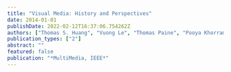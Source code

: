 ```yaml
---
title: "Visual Media: History and Perspectives"
date: 2014-01-01
publishDate: 2022-02-12T16:37:06.754262Z
authors: ["Thomas S. Huang", "Vuong Le", "Thomas Paine", "Pooya Khorrami", "Usman Tariq"]
publication_types: ["2"]
abstract: ""
featured: false
publication: "*MultiMedia, IEEE*"
---
```


